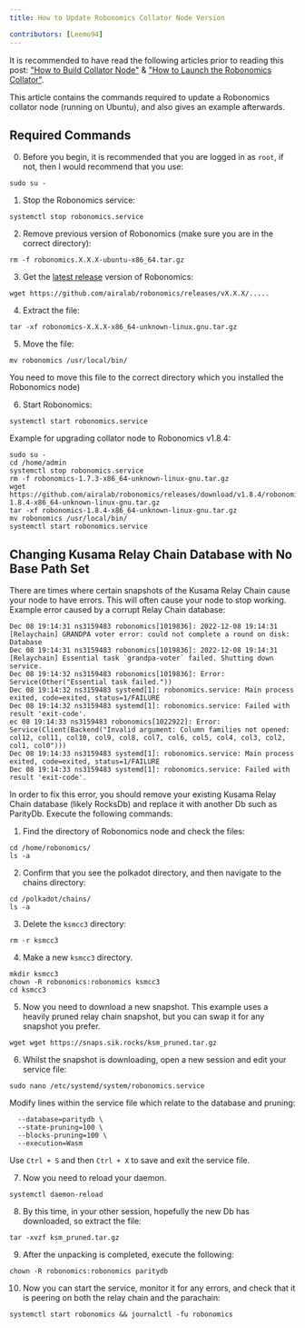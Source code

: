 ```yaml
---
title: How to Update Robonomics Collator Node Version

contributors: [Leemo94]
---
```


It is recommended to have read the following articles prior to reading this post: ["How to Build Collator Node"](/docs/how-to-build-collator-node) & ["How to Launch the Robonomics Collator"](/docs/how-to-launch-the-robonomics-collator).

This article contains the commands required to update a Robonomics collator node (running on Ubuntu), and also gives an example afterwards.

## **Required Commands**

0. Before you begin, it is recommended that you are logged in as `root`, if not, then I would recommend that you use:

<code-helper copy>

```shell
sudo su -
```

</code-helper>

1. Stop the Robonomics service:

<code-helper copy>

```shell
systemctl stop robonomics.service
```

</code-helper>

2. Remove previous version of Robonomics (make sure you are in the correct directory):

<code-helper copy>

```shell
rm -f robonomics.X.X.X-ubuntu-x86_64.tar.gz
```

</code-helper>

3. Get the [latest release](https://github.com/airalab/robonomics/releases) version of Robonomics:

<code-helper copy>

```shell
wget https://github.com/airalab/robonomics/releases/vX.X.X/.....
```
</code-helper>


4. Extract the file:

<code-helper copy>

```shell
tar -xf robonomics-X.X.X-x86_64-unknown-linux.gnu.tar.gz
```
</code-helper>

5. Move the file:

<code-helper copy>

```shell
mv robonomics /usr/local/bin/
```
</code-helper>

<robo-wiki-note type="note">

You need to move this file to the correct directory which you installed the Robonomics node)

</robo-wiki-note>

6. Start Robonomics:

<code-helper copy>

```shell
systemctl start robonomics.service
```
</code-helper>

Example for upgrading collator node to Robonomics v1.8.4:

<code-helper>

```shell
sudo su -
cd /home/admin
systemctl stop robonomics.service
rm -f robonomics-1.7.3-x86_64-unknown-linux-gnu.tar.gz
wget https://github.com/airalab/robonomics/releases/download/v1.8.4/robonomics-1.8.4-x86_64-unknown-linux-gnu.tar.gz
tar -xf robonomics-1.8.4-x86_64-unknown-linux-gnu.tar.gz
mv robonomics /usr/local/bin/
systemctl start robonomics.service

```
</code-helper>

## **Changing Kusama Relay Chain Database with No Base Path Set**

There are times where certain snapshots of the Kusama Relay Chain cause your node to have errors. This will often cause your node to stop working. Example error caused by a corrupt Relay Chain database:

<code-helper>

```shell
Dec 08 19:14:31 ns3159483 robonomics[1019836]: 2022-12-08 19:14:31 [Relaychain] GRANDPA voter error: could not complete a round on disk: Database
Dec 08 19:14:31 ns3159483 robonomics[1019836]: 2022-12-08 19:14:31 [Relaychain] Essential task `grandpa-voter` failed. Shutting down service.
Dec 08 19:14:32 ns3159483 robonomics[1019836]: Error: Service(Other("Essential task failed."))
Dec 08 19:14:32 ns3159483 systemd[1]: robonomics.service: Main process exited, code=exited, status=1/FAILURE
Dec 08 19:14:32 ns3159483 systemd[1]: robonomics.service: Failed with result 'exit-code'.
ec 08 19:14:33 ns3159483 robonomics[1022922]: Error: Service(Client(Backend("Invalid argument: Column families not opened: col12, col11, col10, col9, col8, col7, col6, col5, col4, col3, col2, col1, col0")))
Dec 08 19:14:33 ns3159483 systemd[1]: robonomics.service: Main process exited, code=exited, status=1/FAILURE
Dec 08 19:14:33 ns3159483 systemd[1]: robonomics.service: Failed with result 'exit-code'.
```
</code-helper>

In order to fix this error, you should remove your existing Kusama Relay Chain database (likely RocksDb) and replace it with another Db such as ParityDb. Execute the following commands:

1. Find the directory of Robonomics node and check the files:

<code-helper>

```shell
cd /home/robonomics/
ls -a
```
</code-helper>

2. Confirm that you see the polkadot directory, and then navigate to the chains directory:

<code-helper>

```shell
cd /polkadot/chains/
ls -a
```
</code-helper>

3. Delete the `ksmcc3` directory:

<code-helper copy>

```shell
rm -r ksmcc3
```
</code-helper>

4. Make a new `ksmcc3` directory.

<code-helper>

```shell
mkdir ksmcc3
chown -R robonomics:robonomics ksmcc3
cd ksmcc3
```

</code-helper>

5. Now you need to download a new snapshot. This example uses a heavily pruned relay chain snapshot, but you can swap it for any snapshot you prefer.

<code-helper copy>

```shell
wget wget https://snaps.sik.rocks/ksm_pruned.tar.gz
```

</code-helper>

6. Whilst the snapshot is downloading, open a new session and edit your service file:


<code-helper copy>

```shell
sudo nano /etc/systemd/system/robonomics.service
```

</code-helper>

Modify lines within the service file which relate to the database and pruning:

<code-helper copy>

```shell
  --database=paritydb \
  --state-pruning=100 \
  --blocks-pruning=100 \
  --execution=Wasm
```

</code-helper>

  
Use `Ctrl + S` and then `Ctrl + X` to save and exit the service file.

7. Now you need to reload your daemon.

<code-helper copy>

```shell
systemctl daemon-reload
```
</code-helper>


8. By this time, in your other session, hopefully the new Db has downloaded, so extract the file:

<code-helper copy>

```shell
tar -xvzf ksm_pruned.tar.gz
```

</code-helper>

9. After the unpacking is completed, execute the following:

<code-helper copy>


```shell
chown -R robonomics:robonomics paritydb
```

</code-helper>

10. Now you can start the service, monitor it for any errors, and check that it is peering on both the relay chain and the parachain:


<code-helper copy>


```shell
systemctl start robonomics && journalctl -fu robonomics
```
</code-helper>